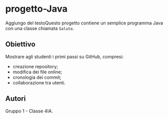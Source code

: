 # progetto-Java
Aggiungo del testoQuesto progetto contiene un semplice programma Java con una classe chiamata `Saluto`.

## Obiettivo
Mostrare agli studenti i primi passi su GitHub, compresi:
- creazione repository;
- modifica dei file online;
- cronologia dei commit;
- collaborazione tra utenti.

## Autori
Gruppo 1 - Classe 4IA.
